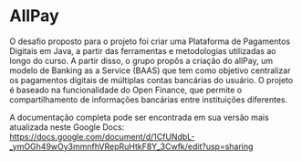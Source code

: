 # AllPay

O desafio proposto para o projeto foi criar uma Plataforma de Pagamentos Digitais em Java, a partir das ferramentas e metodologias utilizadas ao longo do curso. A partir disso, o grupo propôs a criação do     allPay, um modelo de Banking as a Service (BAAS) que tem como objetivo centralizar os pagamentos digitais de múltiplas contas bancárias do usuário. O projeto é baseado na funcionalidade do Open Finance, que permite  o compartilhamento de informações bancárias entre instituições diferentes. 

A documentação completa pode ser encontrada em sua versão mais atualizada neste Google Docs: 
https://docs.google.com/document/d/1CfUNdbL-_ymOGh49wOy3mmnfhVRepRuHtkF8Y_3Cwfk/edit?usp=sharing
